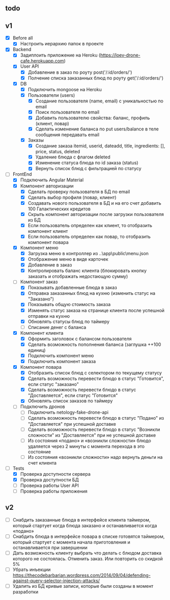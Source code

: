 ## todo

## v1
- [x] Before all
    - [x] Настроить иерархию папок в проекте
- [x] Backend
    - [x] Задиплоить приложение на Heroku (https://loev-drone-cafe.herokuapp.com)
    - [x] User API
		- [x] Добавление в заказ по роуту post('/:id/orders/')
		- [x] Полчение списка заказанных блюд по роуту get('/:id/orders/')

	- [x] DB
		- [x] Подключить mongoose на Heroku
		- [x] Пользователи (users)
			- [x] Создание пользователя (name, email) с уникальностью по email
			- [x] Поиск пользователя по email
			- [x] Добавить пользователю свойства: баланс, профиль (клиент, повар)
			- [x] Сделать изменение баланса по put users/balance в теле сообщения передавать email
		- [x] Заказы
			- [x] Создание заказа itemid, userid, dateadd, title, ingredients: [], price, status, deleted
			- [x] Удаление блюда с флагом deleted
			- [x] Изменение статуса блюда по id заказа (status)
			- [x] Вернуть список блюд с фильтрацией по статусу
- [ ] FrontEnd
	- [x] Подключить Angular Material
	- [x] Компонент авторизации
		- [x] Сделать проверку пользователя в БД по email
		- [x] Сделать выбор профиля (повар, клиент)
		- [x] Создавать нового пользователя в БД и на его счет добавить 100 Галактических кредитов
		- [x] Скрыть компонент авторизации после загрузки пользователя из БД
		- [x] Если пользователь определен как клиент, то отобразить компонент клиент
		- [x] Если пользователь определен как повар, то отобразить компонент повара
	- [x] Компонент меню
		- [x] Загрузка меню в контроллер из ..\app\public\menu.json
		- [x] Отображение меню в виде карточек
		- [x] Добавление в заказ
		- [x] Контролировать баланс клиента (блокировать кнопку заказать и отображать недостающую сумму)
	- [ ] Компонент заказ
		- [x] Показывать добавленные блюда в заказ
		- [x] Отправка заказанных блюд на кухню (изменить статус на "Заказано")
		- [x] Показывать общую стоимость заказа
		- [x] Изменять статус заказа на странице клиента после успешной отправки на кухню
		- [x] Обновлять статусы блюд по таймеру
		- [ ] Cписание денег с баланса
		
	- [x] Компонент клиента	
		- [x] Оформить заголовок с балансом пользователя
		- [x] Сделать возможность пополнения баланса (заглушка ++100 единиц)
		- [x] Подключить компонент меню
		- [x] Подключить компонент заказа
	- [x] Компонент повара
		- [x] Отобразить список блюд с селектором по текущему статусу
		- [x] Сделать возможность перевести блюдо в статус "Готовится", если статус "заказано"
		- [x] Сделать возможность перевести блюдо в статус "Доставляется", если статус "Готовится"
		- [x] Обновлять список заказов по таймеру
	- [ ] Подключить дронов
		- [ ] Подключить netology-fake-drone-api
		- [ ] Сделать возможность перевести блюдо в статус "Подано" из "Доставляется" при успешной доставке
		- [ ] Сделать возможность перевести блюдо в статус "Возникли сложности" из "Доставляется" при не успешной доставке
		- [ ] Из состояния «подано» и «возникли сложности» блюдо удаляется через 2 минуты с момента перехода в это состояние
		- [ ] Из состояния «возникли сложности» надо вернуть деньги на счет клиента

- [ ] Tests
	- [x] Проверка доступности сервера
	- [x] Проверка доступности БД
	- [ ] Проверка работы User API
	- [ ] Проверка работы приложения

## v2
- [ ] Снабдить заказанные блюда в интерфейсе клиента таймером, который стартует когда блюда заказано и останавливается когда «подано»
- [ ] Снабдить блюда в интерфейсе повара в списке готовятся таймером, который стартует с момента начала приготовления и останавливается при завершении
- [ ] Дать возможность клиенту выбрать что делать с блюдом доставка которого не состоялась. Отменить заказ. Или повторить со скидкой 5%
- [ ] Убрать инъекции https://thecodebarbarian.wordpress.com/2014/09/04/defending-against-query-selector-injection-attacks/
- [ ] Удалить из БД кривые записи, которые были созданы в момент разработки
